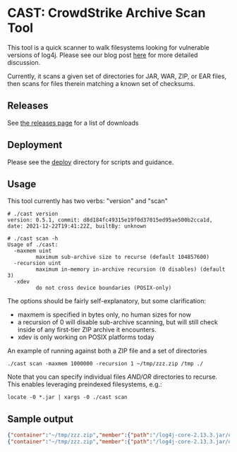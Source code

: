 # CAST: CrowdStrike Archive Scan Tool

This tool is a quick scanner to walk filesystems looking for vulnerable versions of log4j.  Please
see our blog post [here](https://www.crowdstrike.com/blog/) for more detailed discussion.

Currently, it scans a given set of directories for JAR, WAR, ZIP, or EAR files, then scans for files therein matching a known set of checksums.

## Releases

See [the releases page](https://github.com/CrowdStrike/CAST/releases) for a list of downloads

## Deployment

Please see the [deploy](./deploy) directory for scripts and guidance.

## Usage

This tool currently has two verbs: "version" and "scan"

```shell
# ./cast version
version: 0.5.1, commit: d8d184fc49315e19f0d37015ed95ae500b2cca1d, date: 2021-12-22T19:41:22Z, builtBy: unknown
```

```shell
# ./cast scan -h
Usage of ./cast:
  -maxmem uint
         maximum sub-archive size to recurse (default 104857600)
  -recursion uint
         maximum in-memory in-archive recursion (0 disables) (default 3)
  -xdev
         do not cross device boundaries (POSIX-only)
```

The options should be fairly self-explanatory, but some clarification:
- maxmem is specified in bytes only, no human sizes for now
- a recursion of 0 will disable sub-archive scanning, but will still check inside of any first-tier ZIP archive it encounters.
- xdev is only working on POSIX platforms today

An example of running against both a ZIP file and a set of directories
```shell
./cast scan -maxmem 1000000 -recursion 1 ~/tmp/zzz.zip /tmp ./
```

Note that you can specify individual files _AND/OR_ directories to recurse. This enables leveraging preindexed filesystems, e.g.:

```shell
locate -0 *.jar | xargs -0 ./cast scan
```

## Sample output

```json
{"container":"~/tmp/zzz.zip","member":{"path":"/log4j-core-2.13.3.jar/org/apache/logging/log4j/core/net/JndiManager.class","size":4885,"modified":"2020-05-10T12:08:46Z"},"sha256":"c3e95da6542945c1a096b308bf65bbd7fcb96e3d201e5a2257d85d4dedc6a078"}
{"container":"~/tmp/zzz.zip","member":{"path":"/log4j-core-2.13.3.jar/org/apache/logging/log4j/core/util/NetUtils.class","size":4315,"modified":"2020-05-10T12:08:44Z"},"sha256":"f96e82093706592b7c9009c1472f588fc2222835ea808ee2fa3e47185a4eba70"}
```

